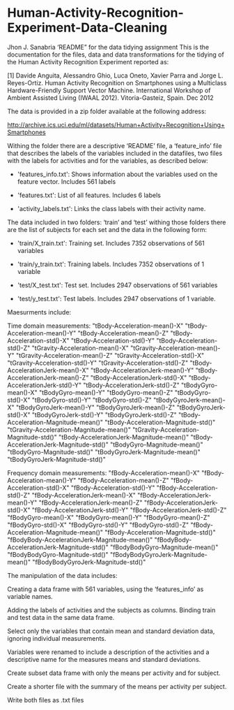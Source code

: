 # Human-Activity-Recognition-Experiment-Data-Cleaning
Jhon J. Sanabria ‘README” for the data tidying assignment
This is the documentation for the files, data and data transformations for the tidying of the Human Activity Recognition Experiment reported as: 

[1] Davide Anguita, Alessandro Ghio, Luca Oneto, Xavier Parra and Jorge L. Reyes-Ortiz. Human Activity Recognition on Smartphones using a Multiclass Hardware-Friendly Support Vector Machine. International Workshop of Ambient Assisted Living (IWAAL 2012). Vitoria-Gasteiz, Spain. Dec 2012

The data is provided in a zip folder available at the following address:

http://archive.ics.uci.edu/ml/datasets/Human+Activity+Recognition+Using+Smartphones

Withing the folder there are a descriptive ‘README’ file, a ‘feature_info’ file that describes the labels of the variables included in the datafiles, two files with the labels for activities and for the variables, as described below:

- 'features_info.txt': Shows information about the variables used on the feature vector.
Includes 561 labels

- 'features.txt': List of all features.
Includes 6 labels

- 'activity_labels.txt': Links the class labels with their activity name.

The data included in two folders: ‘train’ and ‘test’ withing those folders there are the list of subjects for each set and the data in the following form:

- 'train/X_train.txt': Training set.
Includes 7352 observations of 561 variables

- 'train/y_train.txt': Training labels.
Includes 7352 observations of 1 variable

- 'test/X_test.txt': Test set.
Includes 2947 observations of 561 variables

- 'test/y_test.txt': Test labels.
Includes 2947 observations of 1 variable.

Maesurments include:

Time domain measurements:
"tBody-Acceleration-mean()-X"
"tBody-Acceleration-mean()-Y"
"tBody-Acceleration-mean()-Z"
"tBody-Acceleration-std()-X"
"tBody-Acceleration-std()-Y"
"tBody-Acceleration-std()-Z"
"tGravity-Acceleration-mean()-X"
"tGravity-Acceleration-mean()-Y"
"tGravity-Acceleration-mean()-Z"
"tGravity-Acceleration-std()-X"
"tGravity-Acceleration-std()-Y"
"tGravity-Acceleration-std()-Z"
"tBody-AccelerationJerk-mean()-X"
"tBody-AccelerationJerk-mean()-Y"
"tBody-AccelerationJerk-mean()-Z"
"tBody-AccelerationJerk-std()-X"
"tBody-AccelerationJerk-std()-Y"
"tBody-AccelerationJerk-std()-Z"
"tBodyGyro-mean()-X"
"tBodyGyro-mean()-Y"
"tBodyGyro-mean()-Z"
"tBodyGyro-std()-X"
"tBodyGyro-std()-Y"
"tBodyGyro-std()-Z"
"tBodyGyroJerk-mean()-X"
"tBodyGyroJerk-mean()-Y"
"tBodyGyroJerk-mean()-Z"
"tBodyGyroJerk-std()-X"
"tBodyGyroJerk-std()-Y"
"tBodyGyroJerk-std()-Z"
"tBody-Acceleration-Magnitude-mean()"
"tBody-Acceleration-Magnitude-std()"
"tGravity-Acceleration-Magnitude-mean()"
"tGravity-Acceleration-Magnitude-std()"
"tBody-AccelerationJerk-Magnitude-mean()"
"tBody-AccelerationJerk-Magnitude-std()"
"tBodyGyro-Magnitude-mean()"
"tBodyGyro-Magnitude-std()"
"tBodyGyroJerk-Magnitude-mean()"
"tBodyGyroJerk-Magnitude-std()"

Frequency domain measurements:
"fBody-Acceleration-mean()-X"
"fBody-Acceleration-mean()-Y"
"fBody-Acceleration-mean()-Z"
"fBody-Acceleration-std()-X"
"fBody-Acceleration-std()-Y"
"fBody-Acceleration-std()-Z"
"fBody-AccelerationJerk-mean()-X"
"fBody-AccelerationJerk-mean()-Y"
"fBody-AccelerationJerk-mean()-Z"
"fBody-AccelerationJerk-std()-X"
"fBody-AccelerationJerk-std()-Y"
"fBody-AccelerationJerk-std()-Z"
"fBodyGyro-mean()-X"
"fBodyGyro-mean()-Y"
"fBodyGyro-mean()-Z"
"fBodyGyro-std()-X"
"fBodyGyro-std()-Y"
"fBodyGyro-std()-Z"
"fBody-Acceleration-Magnitude-mean()"
"fBody-Acceleration-Magnitude-std()"
"fBodyBody-AccelerationJerk-Magnitude-mean()"
"fBodyBody-AccelerationJerk-Magnitude-std()"
"fBodyBodyGyro-Magnitude-mean()"
"fBodyBodyGyro-Magnitude-std()"
"fBodyBodyGyroJerk-Magnitude-mean()"
"fBodyBodyGyroJerk-Magnitude-std()"


The manipulation of the data includes:

Creating a data frame with 561 variables, using the ‘features_info’ as variable names.

Adding the labels of activities and the subjects as columns. 
Binding train and test data in the same data frame.

Select only the variables that contain mean and standard deviation data, ignoring individual measurements.

Variables were renamed to include a description of the activities and a descriptive name for the measures means and standard deviations.

Create subset data frame with only the means per activity and for subject.

Create a shorter file with the summary of the means per activity per subject.

Write both files as .txt files
